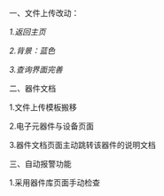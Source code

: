 一、文件上传改动：

*1.返回主页*

*2.背景：蓝色*

*3.查询界面完善*

二、器件文档

1.文件上传模板搬移

2.电子元器件与设备页面

3.器件文档页面主动跳转该器件的说明文档

三、自动报警功能

1.采用器件库页面手动检查

